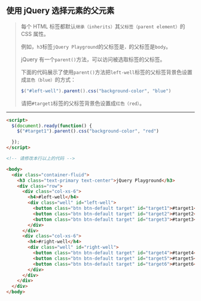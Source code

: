 ## 使用 jQuery 选择元素的父元素

> 每个 HTML 标签都默认`继承（inherits）`其`父标签（parent element）`的 CSS 属性。
>
> 例如，`h3`标签`jQuery Playground`的父标签是``，``的父标签是`body`。
>
> jQuery 有一个`parent()`方法，可以访问被选取标签的父标签。
>
> 下面的代码展示了使用`parent()`方法把`left-well`标签的父标签背景色设置成`蓝色（blue）`的方式：
>
> ```js
> $("#left-well").parent().css("background-color", "blue")
> ```
>
> 请把`#target1`标签的父标签背景色设置成`红色（red）`。

---

```html
<script>
  $(document).ready(function() {
    $("#target1").parent().css("background-color", "red")

  });
</script>

<!-- 请修改本行以上的代码 -->

<body>
  <div class="container-fluid">
    <h3 class="text-primary text-center">jQuery Playground</h3>
    <div class="row">
      <div class="col-xs-6">
        <h4>#left-well</h4>
        <div class="well" id="left-well">
          <button class="btn btn-default target" id="target1">#target1</button>
          <button class="btn btn-default target" id="target2">#target2</button>
          <button class="btn btn-default target" id="target3">#target3</button>
        </div>
      </div>
      <div class="col-xs-6">
        <h4>#right-well</h4>
        <div class="well" id="right-well">
          <button class="btn btn-default target" id="target4">#target4</button>
          <button class="btn btn-default target" id="target5">#target5</button>
          <button class="btn btn-default target" id="target6">#target6</button>
        </div>
      </div>
    </div>
  </div>
</body>
```

